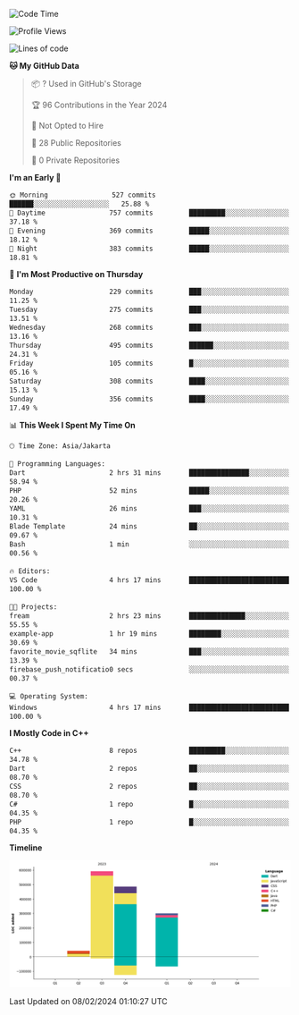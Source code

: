 <!--START_SECTION:waka-->
![Code Time](http://img.shields.io/badge/Code%20Time-41%20hrs%2034%20mins-blue)

![Profile Views](http://img.shields.io/badge/Profile%20Views-98-blue)

![Lines of code](https://img.shields.io/badge/From%20Hello%20World%20I%27ve%20Written-1.4%20million%20lines%20of%20code-blue)

**🐱 My GitHub Data** 

> 📦 ? Used in GitHub's Storage 
 > 
> 🏆 96 Contributions in the Year 2024
 > 
> 🚫 Not Opted to Hire
 > 
> 📜 28 Public Repositories 
 > 
> 🔑 0 Private Repositories 
 > 
**I'm an Early 🐤** 

```text
🌞 Morning                527 commits         ██████░░░░░░░░░░░░░░░░░░░   25.88 % 
🌆 Daytime                757 commits         █████████░░░░░░░░░░░░░░░░   37.18 % 
🌃 Evening                369 commits         █████░░░░░░░░░░░░░░░░░░░░   18.12 % 
🌙 Night                  383 commits         █████░░░░░░░░░░░░░░░░░░░░   18.81 % 
```
📅 **I'm Most Productive on Thursday** 

```text
Monday                   229 commits         ███░░░░░░░░░░░░░░░░░░░░░░   11.25 % 
Tuesday                  275 commits         ███░░░░░░░░░░░░░░░░░░░░░░   13.51 % 
Wednesday                268 commits         ███░░░░░░░░░░░░░░░░░░░░░░   13.16 % 
Thursday                 495 commits         ██████░░░░░░░░░░░░░░░░░░░   24.31 % 
Friday                   105 commits         █░░░░░░░░░░░░░░░░░░░░░░░░   05.16 % 
Saturday                 308 commits         ████░░░░░░░░░░░░░░░░░░░░░   15.13 % 
Sunday                   356 commits         ████░░░░░░░░░░░░░░░░░░░░░   17.49 % 
```


📊 **This Week I Spent My Time On** 

```text
🕑︎ Time Zone: Asia/Jakarta

💬 Programming Languages: 
Dart                     2 hrs 31 mins       ███████████████░░░░░░░░░░   58.94 % 
PHP                      52 mins             █████░░░░░░░░░░░░░░░░░░░░   20.26 % 
YAML                     26 mins             ███░░░░░░░░░░░░░░░░░░░░░░   10.31 % 
Blade Template           24 mins             ██░░░░░░░░░░░░░░░░░░░░░░░   09.67 % 
Bash                     1 min               ░░░░░░░░░░░░░░░░░░░░░░░░░   00.56 % 

🔥 Editors: 
VS Code                  4 hrs 17 mins       █████████████████████████   100.00 % 

🐱‍💻 Projects: 
fream                    2 hrs 23 mins       ██████████████░░░░░░░░░░░   55.55 % 
example-app              1 hr 19 mins        ████████░░░░░░░░░░░░░░░░░   30.69 % 
favorite_movie_sqflite   34 mins             ███░░░░░░░░░░░░░░░░░░░░░░   13.39 % 
firebase_push_notificatio0 secs              ░░░░░░░░░░░░░░░░░░░░░░░░░   00.37 % 

💻 Operating System: 
Windows                  4 hrs 17 mins       █████████████████████████   100.00 % 
```

**I Mostly Code in C++** 

```text
C++                      8 repos             █████████░░░░░░░░░░░░░░░░   34.78 % 
Dart                     2 repos             ██░░░░░░░░░░░░░░░░░░░░░░░   08.70 % 
CSS                      2 repos             ██░░░░░░░░░░░░░░░░░░░░░░░   08.70 % 
C#                       1 repo              █░░░░░░░░░░░░░░░░░░░░░░░░   04.35 % 
PHP                      1 repo              █░░░░░░░░░░░░░░░░░░░░░░░░   04.35 % 
```



**Timeline**

![Lines of Code chart](https://raw.githubusercontent.com/PradiptaAhmad/PradiptaAhmad/main/assets/bar_graph.png)


 Last Updated on 08/02/2024 01:10:27 UTC
<!--END_SECTION:waka-->
